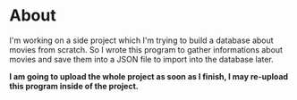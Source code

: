 # About
I'm working on a side project which I'm trying to build a database about movies from scratch.
So I wrote this program to gather informations about movies and save them into a JSON file to import into the database later.

**I am going to upload the whole project as soon as I finish, I may re-upload this program inside of the project.**
